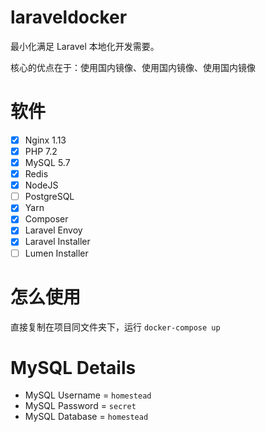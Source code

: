 # laraveldocker 

最小化满足 Laravel 本地化开发需要。

核心的优点在于：使用国内镜像、使用国内镜像、使用国内镜像

# 软件
- [x] Nginx 1.13
- [x] PHP 7.2
- [x] MySQL 5.7
- [x] Redis
- [x] NodeJS
- [ ] PostgreSQL
- [x] Yarn
- [x] Composer
- [x] Laravel Envoy
- [x] Laravel Installer
- [ ] Lumen Installer

# 怎么使用

直接复制在项目同文件夹下，运行 `docker-compose up`

# MySQL Details

- MySQL Username = `homestead`
- MySQL Password = `secret`
- MySQL Database = `homestead`